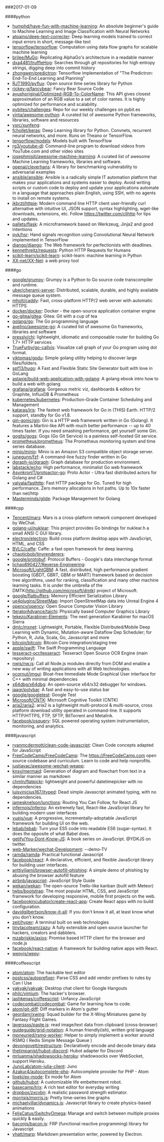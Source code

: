 ###2017-01-09

####python
* [humphd/have-fun-with-machine-learning](https://github.com/humphd/have-fun-with-machine-learning): An absolute beginner's guide to Machine Learning and Image Classification with Neural Networks
* [atpaino/deep-text-correcter](https://github.com/atpaino/deep-text-correcter): Deep learning models trained to correct input errors in short, message-like text
* [tensorflow/tensorflow](https://github.com/tensorflow/tensorflow): Computation using data flow graphs for scalable machine learning
* [brilee/MuGo](https://github.com/brilee/MuGo): Replicating AlphaGo's architecture in a readable manner
* [dxa4481/truffleHog](https://github.com/dxa4481/truffleHog): Searches through git repositories for high entropy strings, digging deep into commit history
* [zhongwen/predictron](https://github.com/zhongwen/predictron): Tensorflow implementation of "The Predictron: End-To-End Learning and Planning"
* [RJT1990/pyflux](https://github.com/RJT1990/pyflux): Open source time series library for Python
* [rickey-g/fancybear](https://github.com/rickey-g/fancybear): Fancy Bear Source Code
* [ayushoriginal/Optimized-RGB-To-ColorName](https://github.com/ayushoriginal/Optimized-RGB-To-ColorName): This API gives closest approximation of an RGB value to a set of color names. It is highly optimized for performance and scalability.
* [pybites/challenges](https://github.com/pybites/challenges): Repo for our weekly challenges on pybit.es
* [vinta/awesome-python](https://github.com/vinta/awesome-python): A curated list of awesome Python frameworks, libraries, software and resources
* [ysrc/xunfeng](https://github.com/ysrc/xunfeng): 
* [fchollet/keras](https://github.com/fchollet/keras): Deep Learning library for Python. Convnets, recurrent neural networks, and more. Runs on Theano or TensorFlow.
* [tensorflow/models](https://github.com/tensorflow/models): Models built with TensorFlow
* [rg3/youtube-dl](https://github.com/rg3/youtube-dl): Command-line program to download videos from YouTube.com and other video sites
* [josephmisiti/awesome-machine-learning](https://github.com/josephmisiti/awesome-machine-learning): A curated list of awesome Machine Learning frameworks, libraries and software.
* [openai/cleverhans](https://github.com/openai/cleverhans): A library for benchmarking vulnerability to adversarial examples
* [ansible/ansible](https://github.com/ansible/ansible): Ansible is a radically simple IT automation platform that makes your applications and systems easier to deploy. Avoid writing scripts or custom code to deploy and update your applications automate in a language that approaches plain English, using SSH, with no agents to install on remote systems.
* [jkbrzt/httpie](https://github.com/jkbrzt/httpie): Modern command line HTTP client  user-friendly curl alternative with intuitive UI, JSON support, syntax highlighting, wget-like downloads, extensions, etc. Follow https://twitter.com/clihttp for tips and updates.
* [pallets/flask](https://github.com/pallets/flask): A microframework based on Werkzeug, Jinja2 and good intentions
* [pyk/hsr](https://github.com/pyk/hsr): Hand signals recognition using Convolutional Neural Network implemented in TensorFlow
* [django/django](https://github.com/django/django): The Web framework for perfectionists with deadlines.
* [kennethreitz/requests](https://github.com/kennethreitz/requests): Python HTTP Requests for Humans
* [scikit-learn/scikit-learn](https://github.com/scikit-learn/scikit-learn): scikit-learn: machine learning in Python
* [XX-net/XX-Net](https://github.com/XX-net/XX-Net): a web proxy tool

####go
* [google/grumpy](https://github.com/google/grumpy): Grumpy is a Python to Go source code transcompiler and runtime.
* [uber/cherami-server](https://github.com/uber/cherami-server): Distributed, scalable, durable, and highly available message queue system.
* [mholt/caddy](https://github.com/mholt/caddy): Fast, cross-platform HTTP/2 web server with automatic HTTPS
* [docker/docker](https://github.com/docker/docker): Docker - the open-source application container engine
* [go-gitea/gitea](https://github.com/go-gitea/gitea): Gitea: Git with a cup of tea
* [golang/go](https://github.com/golang/go): The Go programming language
* [avelino/awesome-go](https://github.com/avelino/awesome-go): A curated list of awesome Go frameworks, libraries and software
* [pressly/chi](https://github.com/pressly/chi): lightweight, idiomatic and composable router for building Go 1.7+ HTTP services
* [TrueFurby/go-callvis](https://github.com/TrueFurby/go-callvis): Visualize call graph of your Go program using dot format.
* [viktomas/godu](https://github.com/viktomas/godu): Simple golang utility helping to discover large files/folders.
* [spf13/hugo](https://github.com/spf13/hugo): A Fast and Flexible Static Site Generator built with love in GoLang
* [astaxie/build-web-application-with-golang](https://github.com/astaxie/build-web-application-with-golang): A golang ebook intro how to build a web with golang
* [grafana/grafana](https://github.com/grafana/grafana): Gorgeous metric viz, dashboards & editors for Graphite, InfluxDB & Prometheus
* [kubernetes/kubernetes](https://github.com/kubernetes/kubernetes): Production-Grade Container Scheduling and Management
* [kataras/iris](https://github.com/kataras/iris): The fastest web framework for Go in (THIS) Earth. HTTP/2 support, standby for Go v1.8.
* [gin-gonic/gin](https://github.com/gin-gonic/gin): Gin is a HTTP web framework written in Go (Golang). It features a Martini-like API with much better performance -- up to 40 times faster. If you need smashing performance, get yourself some Gin.
* [gogits/gogs](https://github.com/gogits/gogs): Gogs (Go Git Service) is a painless self-hosted Git service.
* [prometheus/prometheus](https://github.com/prometheus/prometheus): The Prometheus monitoring system and time series database.
* [minio/minio](https://github.com/minio/minio): Minio is an Amazon S3 compatible object storage server.
* [junegunn/fzf](https://github.com/junegunn/fzf):  A command-line fuzzy finder written in Go
* [dgraph-io/dgraph](https://github.com/dgraph-io/dgraph): Graph database for production environment.
* [labstack/echo](https://github.com/labstack/echo): High performance, minimalist Go web framework
* [AsynkronIT/protoactor-go](https://github.com/AsynkronIT/protoactor-go): Proto Actor - Ultra fast distributed actors for Golang and C#
* [valyala/fasthttp](https://github.com/valyala/fasthttp): Fast HTTP package for Go. Tuned for high performance. Zero memory allocations in hot paths. Up to 10x faster than net/http
* [Masterminds/glide](https://github.com/Masterminds/glide): Package Management for Golang

####cpp
* [Tencent/mars](https://github.com/Tencent/mars): Mars is a cross-platform network component developed by WeChat.
* [golang-ui/nuklear](https://github.com/golang-ui/nuklear): This project provides Go bindings for nuklear.h  a small ANSI C GUI library.
* [electron/electron](https://github.com/electron/electron): Build cross platform desktop apps with JavaScript, HTML, and CSS
* [BVLC/caffe](https://github.com/BVLC/caffe): Caffe: a fast open framework for deep learning.
* [chaoticbob/tinyrenderers](https://github.com/chaoticbob/tinyrenderers): 
* [google/protobuf](https://github.com/google/protobuf): Protocol Buffers - Google's data interchange format
* [lichao890427/Reverse-Engineering](https://github.com/lichao890427/Reverse-Engineering): 
* [Microsoft/LightGBM](https://github.com/Microsoft/LightGBM): A fast, distributed, high performance gradient boosting (GBDT, GBRT, GBM or MART) framework based on decision tree algorithms, used for ranking, classification and many other machine learning tasks. It is under the umbrella of the DMTK(http://github.com/microsoft/dmtk) project of Microsoft.
* [google/flatbuffers](https://github.com/google/flatbuffers): Memory Efficient Serialization Library
* [ue4plugins/StreetMap](https://github.com/ue4plugins/StreetMap): Import OpenStreetMap data into Unreal Engine 4
* [opencv/opencv](https://github.com/opencv/opencv): Open Source Computer Vision Library
* [IteratorAdvance/taichi](https://github.com/IteratorAdvance/taichi): Physically based Computer Graphics Library
* [tekezo/Karabiner-Elements](https://github.com/tekezo/Karabiner-Elements): The next generation Karabiner for macOS Sierra
* [dmlc/mxnet](https://github.com/dmlc/mxnet): Lightweight, Portable, Flexible Distributed/Mobile Deep Learning with Dynamic, Mutation-aware Dataflow Dep Scheduler; for Python, R, Julia, Scala, Go, Javascript and more
* [bitcoin/bitcoin](https://github.com/bitcoin/bitcoin): Bitcoin Core integration/staging tree
* [apple/swift](https://github.com/apple/swift): The Swift Programming Language
* [tesseract-ocr/tesseract](https://github.com/tesseract-ocr/tesseract): Tesseract Open Source OCR Engine (main repository)
* [nwjs/nw.js](https://github.com/nwjs/nw.js): Call all Node.js modules directly from DOM and enable a new way of writing applications with all Web technologies.
* [ocornut/imgui](https://github.com/ocornut/imgui): Bloat-free Immediate Mode Graphical User interface for C++ with minimal dependencies
* [x64dbg/x64dbg](https://github.com/x64dbg/x64dbg): An open-source x64/x32 debugger for windows.
* [jaagr/polybar](https://github.com/jaagr/polybar): A fast and easy-to-use status bar
* [google/googletest](https://github.com/google/googletest): Google Test
* [Microsoft/CNTK](https://github.com/Microsoft/CNTK): Microsoft Cognitive Toolkit (CNTK)
* [aria2/aria2](https://github.com/aria2/aria2): aria2 is a lightweight multi-protocol & multi-source, cross platform download utility operated in command-line. It supports HTTP/HTTPS, FTP, SFTP, BitTorrent and Metalink.
* [facebook/osquery](https://github.com/facebook/osquery): SQL powered operating system instrumentation, monitoring, and analytics.

####javascript
* [ryanmcdermott/clean-code-javascript](https://github.com/ryanmcdermott/clean-code-javascript):  Clean Code concepts adapted for JavaScript
* [FreeCodeCamp/FreeCodeCamp](https://github.com/FreeCodeCamp/FreeCodeCamp): The https://FreeCodeCamp.com open source codebase and curriculum. Learn to code and help nonprofits.
* [justjavac/awesome-wechat-weapp](https://github.com/justjavac/awesome-wechat-weapp):  
* [knsv/mermaid](https://github.com/knsv/mermaid): Generation of diagram and flowchart from text in a similar manner as markdown
* [chmln/flatpickr](https://github.com/chmln/flatpickr): lightweight and powerful datetimepicker with no dependencies
* [luisvinicius167/ityped](https://github.com/luisvinicius167/ityped): Dead simple Javascript animated typing, with no dependencies.
* [jamesknelson/junctions](https://github.com/jamesknelson/junctions): Routing You Can Follow, for React JS
* [infernojs/inferno](https://github.com/infernojs/inferno): An extremely fast, React-like JavaScript library for building modern user interfaces
* [vuejs/vue](https://github.com/vuejs/vue): A progressive, incrementally-adoptable JavaScript framework for building UI on the web.
* [lebab/lebab](https://github.com/lebab/lebab): Turn your ES5 code into readable ES6 (sugar-syntax). It does the opposite of what Babel does.
* [getify/You-Dont-Know-JS](https://github.com/getify/You-Dont-Know-JS): A book series on JavaScript. @YDKJS on twitter.
* [web-Marker/wechat-Development](https://github.com/web-Marker/wechat-Development): --demo-TV
* [ramda/ramda](https://github.com/ramda/ramda):  Practical functional Javascript
* [facebook/react](https://github.com/facebook/react): A declarative, efficient, and flexible JavaScript library for building user interfaces.
* [anttiviljami/browser-autofill-phishing](https://github.com/anttiviljami/browser-autofill-phishing): A simple demo of phishing by abusing the browser autofill feature
* [airbnb/javascript](https://github.com/airbnb/javascript): JavaScript Style Guide
* [wekan/wekan](https://github.com/wekan/wekan): The open-source Trello-like kanban (built with Meteor)
* [twbs/bootstrap](https://github.com/twbs/bootstrap): The most popular HTML, CSS, and JavaScript framework for developing responsive, mobile first projects on the web.
* [facebookincubator/create-react-app](https://github.com/facebookincubator/create-react-app): Create React apps with no build configuration.
* [davidgilbertson/know-it-all](https://github.com/davidgilbertson/know-it-all): If you don't know it all, at least know what you don't know.
* [zeit/hyper](https://github.com/zeit/hyper): A terminal built on web technologies
* [tinytacoteam/zazu](https://github.com/tinytacoteam/zazu):  A fully extensible and open source launcher for hackers, creators and dabblers.
* [mzabriskie/axios](https://github.com/mzabriskie/axios): Promise based HTTP client for the browser and node.js
* [facebook/react-native](https://github.com/facebook/react-native): A framework for building native apps with React.
* [wepyjs/wepy](https://github.com/wepyjs/wepy): 

####coffeescript
* [atom/atom](https://github.com/atom/atom): The hackable text editor
* [postcss/autoprefixer](https://github.com/postcss/autoprefixer): Parse CSS and add vendor prefixes to rules by Can I Use
* [yakyak/yakyak](https://github.com/yakyak/yakyak): Desktop chat client for Google Hangouts
* [philc/vimium](https://github.com/philc/vimium): The hacker's browser.
* [jashkenas/coffeescript](https://github.com/jashkenas/coffeescript): Unfancy JavaScript
* [codecombat/codecombat](https://github.com/codecombat/codecombat): Game for learning how to code.
* [atom/git-diff](https://github.com/atom/git-diff): Diff markers in Atom's gutter
* [geordanr/xwing](https://github.com/geordanr/xwing): Squad builder for the X-Wing Miniatures game by Fantasy Flight Games.
* [layerssss/paste.js](https://github.com/layerssss/paste.js): read image/text data from clipboard (cross-browser)
* [guideguide/grid-notation](https://github.com/guideguide/grid-notation): A human friendly(ish), written grid language
* [mpneuried/rsmq-worker](https://github.com/mpneuried/rsmq-worker): Helper to simply implement a worker around RSMQ ( Redis Simple Message Queue )
* [devongovett/restructure](https://github.com/devongovett/restructure): Declaratively encode and decode binary data
* [thetimpanist/hubot-discord](https://github.com/thetimpanist/hubot-discord): Hubot adapter for Discord
* [mrluanma/shadowsocks-heroku](https://github.com/mrluanma/shadowsocks-heroku): shadowsocks over WebSocket, support Heroku.
* [JunoLab/atom-julia-client](https://github.com/JunoLab/atom-julia-client): Juno
* [Azakur4/autocomplete-php](https://github.com/Azakur4/autocomplete-php): Autocomplete provider for PHP - Atom
* [lloeki/ex-mode](https://github.com/lloeki/ex-mode): Ex mode for Atom
* [github/hubot](https://github.com/github/hubot): A customizable life embetterment robot.
* [basecamp/trix](https://github.com/basecamp/trix): A rich text editor for everyday writing
* [dropbox/zxcvbn](https://github.com/dropbox/zxcvbn): A realistic password strength estimator.
* [morrisjs/morris.js](https://github.com/morrisjs/morris.js): Pretty time-series line graphs
* [michaelvillar/dynamics.js](https://github.com/michaelvillar/dynamics.js): Javascript library to create physics-based animations
* [FelisCatus/SwitchyOmega](https://github.com/FelisCatus/SwitchyOmega): Manage and switch between multiple proxies quickly & easily.
* [baconjs/bacon.js](https://github.com/baconjs/bacon.js): FRP (functional reactive programming) library for Javascript
* [yhatt/marp](https://github.com/yhatt/marp): Markdown presentation writer, powered by Electron.
